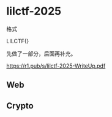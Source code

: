 # lilctf-2025

格式

LILCTF{}


先做了一部分，后面再补充。

https://r1.pub/s/lilctf-2025-WriteUp.pdf

## Web  

## Crypto

